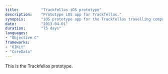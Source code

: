 ```yaml
---
title: 			"Trackfellas iOS prototype"
description:	"Prototype iOS app for Trackfellas."
synopsis:		"iOS prototype app for the Trackfellas travelling companion."
date:			"2013-04-01"
duration:		"75 days"
languages: 		
- "Objective C"
frameworks:
- "UIKit"
- "CoreData"
---
```


This is the Trackfellas prototype.